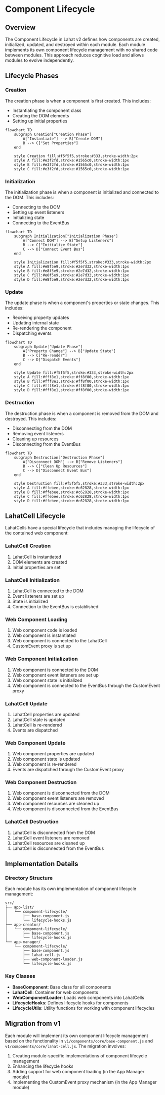 # Component Lifecycle

## Overview

The Component Lifecycle in Lahat v2 defines how components are created, initialized, updated, and destroyed within each module. Each module implements its own component lifecycle management with no shared code between modules. This approach reduces cognitive load and allows modules to evolve independently.

## Lifecycle Phases

### Creation

The creation phase is when a component is first created. This includes:

- Instantiating the component class
- Creating the DOM elements
- Setting up initial properties

```mermaid
flowchart TD
    subgraph Creation["Creation Phase"]
        A["Instantiate"] --> B["Create DOM"]
        B --> C["Set Properties"]
    end
    
    style Creation fill:#f5f5f5,stroke:#333,stroke-width:2px
    style A fill:#e3f2fd,stroke:#1565c0,stroke-width:1px
    style B fill:#e3f2fd,stroke:#1565c0,stroke-width:1px
    style C fill:#e3f2fd,stroke:#1565c0,stroke-width:1px
```

### Initialization

The initialization phase is when a component is initialized and connected to the DOM. This includes:

- Connecting to the DOM
- Setting up event listeners
- Initializing state
- Connecting to the EventBus

```mermaid
flowchart TD
    subgraph Initialization["Initialization Phase"]
        A["Connect DOM"] --> B["Setup Listeners"]
        B --> C["Initialize State"]
        C --> D["Connect Event Bus"]
    end
    
    style Initialization fill:#f5f5f5,stroke:#333,stroke-width:2px
    style A fill:#e8f5e9,stroke:#2e7d32,stroke-width:1px
    style B fill:#e8f5e9,stroke:#2e7d32,stroke-width:1px
    style C fill:#e8f5e9,stroke:#2e7d32,stroke-width:1px
    style D fill:#e8f5e9,stroke:#2e7d32,stroke-width:1px
```

### Update

The update phase is when a component's properties or state changes. This includes:

- Receiving property updates
- Updating internal state
- Re-rendering the component
- Dispatching events

```mermaid
flowchart TD
    subgraph Update["Update Phase"]
        A["Property Change"] --> B["Update State"]
        B --> C["Re-render"]
        C --> D["Dispatch Events"]
    end
    
    style Update fill:#f5f5f5,stroke:#333,stroke-width:2px
    style A fill:#fff8e1,stroke:#ff8f00,stroke-width:1px
    style B fill:#fff8e1,stroke:#ff8f00,stroke-width:1px
    style C fill:#fff8e1,stroke:#ff8f00,stroke-width:1px
    style D fill:#fff8e1,stroke:#ff8f00,stroke-width:1px
```

### Destruction

The destruction phase is when a component is removed from the DOM and destroyed. This includes:

- Disconnecting from the DOM
- Removing event listeners
- Cleaning up resources
- Disconnecting from the EventBus

```mermaid
flowchart TD
    subgraph Destruction["Destruction Phase"]
        A["Disconnect DOM"] --> B["Remove Listeners"]
        B --> C["Clean Up Resources"]
        C --> D["Disconnect Event Bus"]
    end
    
    style Destruction fill:#f5f5f5,stroke:#333,stroke-width:2px
    style A fill:#ffebee,stroke:#c62828,stroke-width:1px
    style B fill:#ffebee,stroke:#c62828,stroke-width:1px
    style C fill:#ffebee,stroke:#c62828,stroke-width:1px
    style D fill:#ffebee,stroke:#c62828,stroke-width:1px
```

## LahatCell Lifecycle

LahatCells have a special lifecycle that includes managing the lifecycle of the contained web component:

### LahatCell Creation

1. LahatCell is instantiated
2. DOM elements are created
3. Initial properties are set

### LahatCell Initialization

1. LahatCell is connected to the DOM
2. Event listeners are set up
3. State is initialized
4. Connection to the EventBus is established

### Web Component Loading

1. Web component code is loaded
2. Web component is instantiated
3. Web component is connected to the LahatCell
4. CustomEvent proxy is set up

### Web Component Initialization

1. Web component is connected to the DOM
2. Web component event listeners are set up
3. Web component state is initialized
4. Web component is connected to the EventBus through the CustomEvent proxy

### LahatCell Update

1. LahatCell properties are updated
2. LahatCell state is updated
3. LahatCell is re-rendered
4. Events are dispatched

### Web Component Update

1. Web component properties are updated
2. Web component state is updated
3. Web component is re-rendered
4. Events are dispatched through the CustomEvent proxy

### Web Component Destruction

1. Web component is disconnected from the DOM
2. Web component event listeners are removed
3. Web component resources are cleaned up
4. Web component is disconnected from the EventBus

### LahatCell Destruction

1. LahatCell is disconnected from the DOM
2. LahatCell event listeners are removed
3. LahatCell resources are cleaned up
4. LahatCell is disconnected from the EventBus

## Implementation Details

### Directory Structure

Each module has its own implementation of component lifecycle management:

```
src/
├── app-list/
│   └── component-lifecycle/
│       ├── base-component.js
│       └── lifecycle-hooks.js
├── app-creator/
│   └── component-lifecycle/
│       ├── base-component.js
│       └── lifecycle-hooks.js
└── app-manager/
    └── component-lifecycle/
        ├── base-component.js
        ├── lahat-cell.js
        ├── web-component-loader.js
        └── lifecycle-hooks.js
```

### Key Classes

- **BaseComponent**: Base class for all components
- **LahatCell**: Container for web components
- **WebComponentLoader**: Loads web components into LahatCells
- **LifecycleHooks**: Defines lifecycle hooks for components
- **LifecycleUtils**: Utility functions for working with component lifecycles

## Migration from v1

Each module will implement its own component lifecycle management based on the functionality in `v1/components/core/base-component.js` and `v1/components/core/lahat-cell.js`. The migration involves:

1. Creating module-specific implementations of component lifecycle management
2. Enhancing the lifecycle hooks
3. Adding support for web component loading (in the App Manager module)
4. Implementing the CustomEvent proxy mechanism (in the App Manager module)
